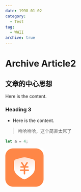 ```yaml
---
date: 1998-01-02
category:
  - Test
tag:
  - WWII
archive: true
---
```


# Archive Article2

## 文章的中心思想

Here is the content.

### Heading 3

- Here is the content.

> 哈哈哈哈，这个简直太屌了

```javascript
let a = 4;
```

![1714988992412](image/archive2/1714988992412.png)

